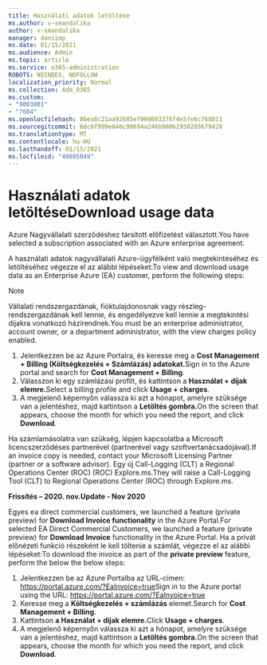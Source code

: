 ```yaml
---
title: Használati adatok letöltése
ms.author: v-smandalika
author: v-smandalika
manager: dansimp
ms.date: 01/15/2021
ms.audience: Admin
ms.topic: article
ms.service: o365-administration
ROBOTS: NOINDEX, NOFOLLOW
localization_priority: Normal
ms.collection: Adm_O365
ms.custom:
- "9003801"
- "7604"
ms.openlocfilehash: 86ea8c21aa92685ef008693376f4e5fe6c768011
ms.sourcegitcommit: 6dc6f999e840c90694a246b90062950205679420
ms.translationtype: MT
ms.contentlocale: hu-HU
ms.lasthandoff: 01/15/2021
ms.locfileid: "49885049"
---
```

# <a name="download-usage-data"></a><span data-ttu-id="6aad4-102">Használati adatok letöltése</span><span class="sxs-lookup"><span data-stu-id="6aad4-102">Download usage data</span></span>

<span data-ttu-id="6aad4-103">Azure Nagyvállalati szerződéshez társított előfizetést választott.</span><span class="sxs-lookup"><span data-stu-id="6aad4-103">You have selected a subscription associated with an Azure enterprise agreement.</span></span>

<span data-ttu-id="6aad4-104">A használati adatok nagyvállalati Azure-ügyfélként való megtekintéséhez és letöltéséhez végezze el az alábbi lépéseket:</span><span class="sxs-lookup"><span data-stu-id="6aad4-104">To view and download usage data as an Enterprise Azure (EA) customer, perform the following steps:</span></span>

> [!NOTE]
> <span data-ttu-id="6aad4-105">Vállalati rendszergazdának, fióktulajdonosnak vagy részleg-rendszergazdának kell lennie, és engedélyezve kell lennie a megtekintési díjakra vonatkozó házirendnek.</span><span class="sxs-lookup"><span data-stu-id="6aad4-105">You must be an enterprise administrator, account owner, or a department administrator, with the view charges policy enabled.</span></span> 

1. <span data-ttu-id="6aad4-106">Jelentkezzen be az Azure Portalra, és keresse meg a **Cost Management + Billing (Költségkezelés + Számlázás) adatokat.**</span><span class="sxs-lookup"><span data-stu-id="6aad4-106">Sign in to the Azure portal and search for **Cost Management + Billing**.</span></span>
2. <span data-ttu-id="6aad4-107">Válasszon ki egy számlázási profilt, és kattintson a **Használat + díjak elemre.**</span><span class="sxs-lookup"><span data-stu-id="6aad4-107">Select a billing profile and click **Usage + charges**.</span></span>
3. <span data-ttu-id="6aad4-108">A megjelenő képernyőn válassza ki azt a hónapot, amelyre szüksége van a jelentéshez, majd kattintson a **Letöltés gombra.**</span><span class="sxs-lookup"><span data-stu-id="6aad4-108">On the screen that appears, choose the month for which you need the report, and click **Download**.</span></span>

<span data-ttu-id="6aad4-109">Ha számlamásolatra van szükség, lépjen kapcsolatba a Microsoft licencszerződéses partnerével (partnerével vagy szoftvertanácsadójával).</span><span class="sxs-lookup"><span data-stu-id="6aad4-109">If an invoice copy is needed, contact your Microsoft Licensing Partner (partner or a software advisor).</span></span> <span data-ttu-id="6aad4-110">Egy új Call-Logging (CLT) a Regional Operations Center (ROC) (ROC) Explore.ms.</span><span class="sxs-lookup"><span data-stu-id="6aad4-110">They will raise a Call-Logging Tool (CLT) to Regional Operations Center (ROC) through Explore.ms.</span></span>

<span data-ttu-id="6aad4-111">**Frissítés – 2020. nov.**</span><span class="sxs-lookup"><span data-stu-id="6aad4-111">**Update - Nov 2020**</span></span>

<span data-ttu-id="6aad4-112">Egyes ea direct commercial customers, we launched a feature (private preview) for **Download Invoice functionality** in the Azure Portal.</span><span class="sxs-lookup"><span data-stu-id="6aad4-112">For selected EA Direct Commercial Customers, we launched a feature (private preview) for **Download Invoice** functionality in the Azure Portal.</span></span> <span data-ttu-id="6aad4-113">Ha a privát előnézeti  funkció részeként le kell töltenie a számlát, végezze el az alábbi lépéseket:</span><span class="sxs-lookup"><span data-stu-id="6aad4-113">To download the invoice as part of the **private preview** feature, perform the below the below steps:</span></span>

1. <span data-ttu-id="6aad4-114">Jelentkezzen be az Azure Portalba az URL-címen: https://portal.azure.com/?EaInvoice=true</span><span class="sxs-lookup"><span data-stu-id="6aad4-114">Sign in to the Azure portal using the URL: https://portal.azure.com/?EaInvoice=true</span></span> 
2. <span data-ttu-id="6aad4-115">Keresse meg a **Költségkezelés + számlázás** elemet.</span><span class="sxs-lookup"><span data-stu-id="6aad4-115">Search for **Cost Management + Billing**.</span></span> 
3. <span data-ttu-id="6aad4-116">Kattintson **a Használat + díjak elemre.**</span><span class="sxs-lookup"><span data-stu-id="6aad4-116">Click **Usage + charges**.</span></span> 
4. <span data-ttu-id="6aad4-117">A megjelenő képernyőn válassza ki azt a hónapot, amelyre szüksége van a jelentéshez, majd kattintson a **Letöltés gombra.**</span><span class="sxs-lookup"><span data-stu-id="6aad4-117">On the screen that appears, choose the month for which you need the report, and click **Download**.</span></span>